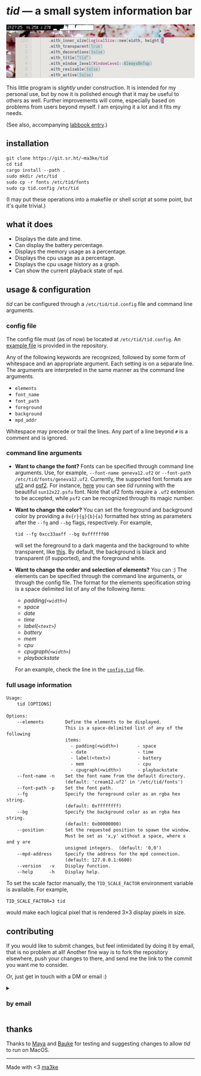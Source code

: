 # _tid_ &mdash; a small system information bar

![screenshot of tid in action](example.png)

This little program is _slightly_ under construction. 
It is intended for my personal use, but by now it is polished enough that it may be useful to others as well.
Further improvements will come, especially based on problems from users beyond myself.
I am enjoying it a lot and it fits my needs.

(See also, accompanying [labbook entry](https://dwangschematiek.nl/labbook/tid/).)

## installation

```
git clone https://git.sr.ht/~ma3ke/tid
cd tid
cargo install --path .
sudo mkdir /etc/tid
sudo cp -r fonts /etc/tid/fonts
sudo cp tid.config /etc/tid
```

(I may put these operations into a makefile or shell script at some point, but it's quite trivial.)

## what it does

- Displays the date and time.
- Can display the battery percentage.
- Displays the memory usage as a percentage.
- Displays the cpu usage as a percentage.
- Displays the cpu usage history as a graph.
- Can show the current playback state of `mpd`.

## usage & configuration

_tid_ can be configured through a `/etc/tid/tid.config` file and command line arguments.

### config file

The config file must (as of now) be located at `/etc/tid/tid.config`.
An [example file](https://git.sr.ht/~ma3ke/tid/tree/main/item/tid.config) is provided in the repository.

Any of the following keywords are recognized, followed by some form of whitespace and an appropriate argument.
Each setting is on a separate line.
The arguments are interpreted in the same manner as the command line arguments.

- `elements`
- `font_name`
- `font_path`
- `foreground`
- `background`
- `mpd_addr`

Whitespace may precede or trail the lines.
Any part of a line beyond `#` is a comment and is ignored.

### command line arguments

- **Want to change the font?** 
  Fonts can be specified through command line arguments. Use, for example, `--font-name geneva12.uf2` or `--font-path /etc/tid/fonts/geneva12.uf2`.
  Currently, the supported font formats are [uf2](https://wiki.xxiivv.com/site/ufx_format.html) and [psf2](https://en.wikipedia.org/wiki/PC_Screen_Font). 
  For instance, [here](https://hachyderm.io/@ma3ke/111376077963594124) you can see _tid_ running with the beautiful `sun12x22.psfu` font.
  Note that uf2 fonts require a `.uf2` extension to be accepted, while `psf2` can be recognized through its magic number.
- **Want to change the color?** 
  You can set the foreground and background color by providing a `0x{r}{g}{b}{a}` formatted hex string as parameters after the `--fg` and `--bg` flags, respectively.
  For example,

  ```
  tid --fg 0xcc33aaff --bg 0xffffff00
  ```

  will set the foreground to a dark magenta and the background to white transparent, like [this](https://hachyderm.io/@ma3ke/111377402365783978).
  By default, the background is black and transparent (if supported), and the foreground white.
- **Want to change the order and selection of elements?**
  You can :)
  The elements can be specified through the command line arguments, or through the config file.
  The format for the elements specification string is a space delimited list of any of the following items:

  - _padding(`<width>`)_
  - _space_
  - _date_
  - _time_
  - _label(`<text>`)_
  - _battery_
  - _mem_
  - _cpu_
  - _cpugraph(`<width>`)_
  - _playbackstate_

  For an example, check the line in the [`config.tid`](https://git.sr.ht/~ma3ke/tid/tree/main/item/tid.config) file.

### full usage information

```
Usage:
    tid [OPTIONS]

Options:
    --elements        Define the elements to be displayed.
                      This is a space-delimited list of any of the following
                      items:
                        - padding(<width>)       - space
                        - date                   - time
                        - label(<text>)          - battery
                        - mem                    - cpu
                        - cpugraph(<width>)      - playbackstate
    --font-name -n    Set the font name from the default directory.
                      (default: 'cream12.uf2' in '/etc/tid/fonts')
    --font-path -p    Set the font path.
    --fg              Specify the foreground color as an rgba hex string.
                      (default: 0xffffffff)
    --bg              Specify the background color as an rgba hex string.
                      (default: 0x00000000)
    --position        Set the requested position to spawn the window.
                      Must be set as 'x,y' without a space, where x and y are
                      unsigned integers.  (default: '0,0')
    --mpd-address     Specify the address for the mpd connection.
                      (default: 127.0.0.1:6600)
    --version   -v    Display function.
    --help      -h    Display help.
```

To set the scale factor manually, the `TID_SCALE_FACTOR` environment variable is available.
For example, 

```
TID_SCALE_FACTOR=3 tid
```

would make each logical pixel that is rendered 3×3 display pixels in
size.

## contributing

If you would like to submit changes, but feel intimidated by doing it by email, that is no problem at all!
Another fine way is to fork the repository elsewhere, push your changes to there, and send me the link to the commit you want me to consider.

Or, just get in touch with a DM or email :)

<details>
<summary>
<h3>by email</h3>
</summary>

If you don't know how this works, but want to learn about this, [git-send-email.io](https://git-send-email.io/) is a fantastic hands-on resource.

Patches can be submitted to `~ma3ke/public-inbox@lists.sr.ht`.
The archives can be found at [lists.sr.ht/~ma3ke/public-inbox](https://lists.sr.ht/~ma3ke/public-inbox).

When submitting a patch via email, please set the subject prefix to `PATCH tid`, by running the following command.

```
git config format.subjectPrefix "PATCH tid"
```
</details>

## thanks

Thanks to [Maya](https://mayaks.eu/) and [Bauke](https://hachyderm.io/@orkapoes) for testing and suggesting changes to allow _tid_ to run on MacOS.

---

Made with &lt;3 [ma3ke](https://dwangschematiek.nl)

